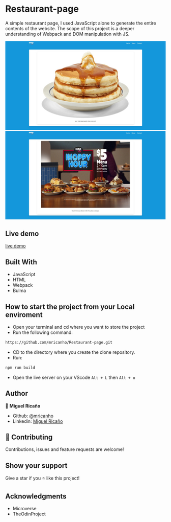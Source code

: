 # Restaurant-page
A simple restaurant page,  I used JavaScript alone to generate the entire contents of the website. The scope of this project is a deeper understanding of Webpack and DOM manipulation with JS.

![screenshot](dist/assets/images/screenshot.jpeg)
![screenshot](dist/assets/images/screenshot2.jpeg)

## Live demo

[live demo](https://mricanho.github.io/Restaurant-page/)

## Built With

- JavaScript
- HTML
- Webpack
- Bulma

## How to start the project from your Local enviroment

- Open your terminal and cd where you want to store the project
- Run the following command:
```bash
https://github.com/mricanho/Restaurant-page.git
```
- CD to the directory where you create the clone repository.
- Run:
```bash
npm run build
```
- Open the live server on your VScode `Alt + L` then `Alt + o`

## Author

👤 **Miguel Ricaño**

- Github: [@mricanho](https://github.com/mricanho)
- Linkedin: [Miguel Ricaño](https://www.linkedin.com/in/mricanho/)

## 🤝 Contributing

Contributions, issues and feature requests are welcome!

## Show your support

Give a star if you :star: like this project!

## Acknowledgments

- Microverse
- TheOdinProject

